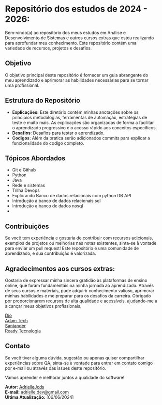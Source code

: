 # Repositório dos estudos de 2024 - 2026:

Bem-vindo(a) ao repositório dos meus estudos em Análise e Desenvolvimento de Sistemas e outros cursos extras que estou realizando para aprofundar meu conhecimento.
Este repositório contém uma variedade de recursos, projetos e desafios.

## Objetivo
O objetivo principal deste repositório é fornecer um guia abrangente do meu aprendizado e aprimorar as habilidades necessárias para se tornar uma profissional.

## Estrutura do Repositório
- **Explicações:** Este diretório contém minhas anotações sobre os princípios metodologias, ferramentas de automação, estratégias de teste e muito mais. As explicações são organizadas de forma a facilitar o aprendizado progressivo e o acesso rápido aos conceitos específicos.
- **Desafios:** Desafios para testar o aprendizado.
- **Codigos:** Além da pratica serão adicionados commits para explicar a funcionalidade do codigo completo.

## Tópicos Abordados
- Git e Github
- Python
- Java
- Rede e sistemas
- Trilha Devops
- Explorando Banco de dados relacionais com python DB API
- Introdução a banco de dados relacionais sql
- Introdução a banco de dados nosql
- 

## Contribuições
Se você tem experiência e gostaria de contribuir com recursos adicionais, exemplos de projetos ou melhorias nas notas existentes, sinta-se à vontade para enviar um pull request! Este repositório é uma comunidade de aprendizado, e sua contribuição é valorizada.

## Agradecimentos aos cursos extras: 
Gostaria de expressar minha sincera gratidão às plataformas de ensino online, que foram fundamentais na minha jornada ao aprendizado. Através de seus cursos e materiais, pude adquirir conhecimento valioso, aprimorar minhas habilidades e me preparar para os desafios da carreira. Obrigado por proporcionarem recursos de alta qualidade e acessíveis, ajudando-me a alcançar meus objetivos profissionais.

[Dio](https://www.dio.me/)  
[Adam Tech](https://ada.tech/)
<br>
[Santander](https://www.santanderopenacademy.com/pt_br/index.html)
<br>
[Ready Tecnologia](https://ead.ready.tec.br/lms/learning/index.php?elc=7a43cb1597744601fe6d9a20415429d0)

## Contato
Se você tiver alguma dúvida, sugestão ou apenas quiser compartilhar experiências sobre QA, sinta-se à vontade para entrar em contato comigo por e-mail ou através das issues deste repositório.

Vamos aprender e melhorar juntos a qualidade do software!

**Autor:** [AdrielleJcds](https://github.com/Adjcds)  
**E-mail:** adrielle.dev@gmail.com  
**Última Atualização:** [06/06/2024]
